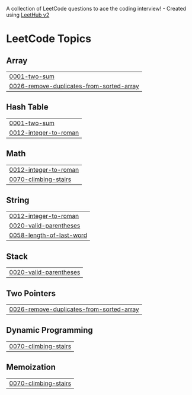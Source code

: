 A collection of LeetCode questions to ace the coding interview! - Created using [LeetHub v2](https://github.com/arunbhardwaj/LeetHub-2.0)
<!---LeetCode Topics Start-->
# LeetCode Topics
## Array
|  |
| ------- |
| [0001-two-sum](https://github.com/JenishJivani/DSA/tree/master/0001-two-sum) |
| [0026-remove-duplicates-from-sorted-array](https://github.com/JenishJivani/DSA/tree/master/0026-remove-duplicates-from-sorted-array) |
## Hash Table
|  |
| ------- |
| [0001-two-sum](https://github.com/JenishJivani/DSA/tree/master/0001-two-sum) |
| [0012-integer-to-roman](https://github.com/JenishJivani/DSA/tree/master/0012-integer-to-roman) |
## Math
|  |
| ------- |
| [0012-integer-to-roman](https://github.com/JenishJivani/DSA/tree/master/0012-integer-to-roman) |
| [0070-climbing-stairs](https://github.com/JenishJivani/DSA/tree/master/0070-climbing-stairs) |
## String
|  |
| ------- |
| [0012-integer-to-roman](https://github.com/JenishJivani/DSA/tree/master/0012-integer-to-roman) |
| [0020-valid-parentheses](https://github.com/JenishJivani/DSA/tree/master/0020-valid-parentheses) |
| [0058-length-of-last-word](https://github.com/JenishJivani/DSA/tree/master/0058-length-of-last-word) |
## Stack
|  |
| ------- |
| [0020-valid-parentheses](https://github.com/JenishJivani/DSA/tree/master/0020-valid-parentheses) |
## Two Pointers
|  |
| ------- |
| [0026-remove-duplicates-from-sorted-array](https://github.com/JenishJivani/DSA/tree/master/0026-remove-duplicates-from-sorted-array) |
## Dynamic Programming
|  |
| ------- |
| [0070-climbing-stairs](https://github.com/JenishJivani/DSA/tree/master/0070-climbing-stairs) |
## Memoization
|  |
| ------- |
| [0070-climbing-stairs](https://github.com/JenishJivani/DSA/tree/master/0070-climbing-stairs) |
<!---LeetCode Topics End-->